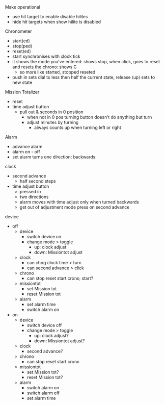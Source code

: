 Make operational

- use hit target to enable disable hilites
- hide hit targets when show hilite is disabled

Chronometer
- start(ed)
- stop(ped)
- reset(ed)
- start synchronises with clock tick
- it shows the mode you've entered: shows stop, when click, goes to reset and resets the chrono: shows C
  - so more like started, stopped reseted 
- push in sets dial to less then half the current state, release (up) sets to new state 

Mission Totalizer
- reset
- time adjust button
  - pull out & seconds in 0 position
    - when not in 0 pos turning button doesn't do anything but turn
    - adjust minutes by turning
      - always counts up when turning left or right 

Alarm
- advance alarm
- alarm on - off
- set alarm turns one direction: backwards

clock
- second advance
  - half second steps
- time adjust button
  - pressed in
  - two directions
  - alarm moves with time adjust only when turned backwards
  - get out of adjustment mode press on second advance

device
- off
  - device
    - switch device on
    - change mode > toggle
      - up: clock adjust
      - down: Missiontot adjust
  - clock
    - can chng clock time > turn
    - can second advance > click
  - chrono
    - can stop reset start crono; start?
  - missiontot
    - set Mission tot
    - reset Mission tot
  - alarm
    - set alarm time
    - switch alarm on
- on
  - device
    - switch device off
    - change mode > toggle
      - up: clock adjust?
      - down: Missiontot adjust?
  - clock
    - second advance?
  - chrono
    - can stop reset start crono
  - missiontot
    - set Mission tot?
    - reset Mission tot?
  - alarm
    - switch alarm on
    - switch alarm off
    - set alarm time
